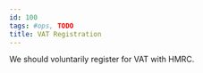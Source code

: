 ```yaml
---
id: 100
tags: #ops, TODO
title: VAT Registration
---
```


We should voluntarily register for VAT with HMRC.